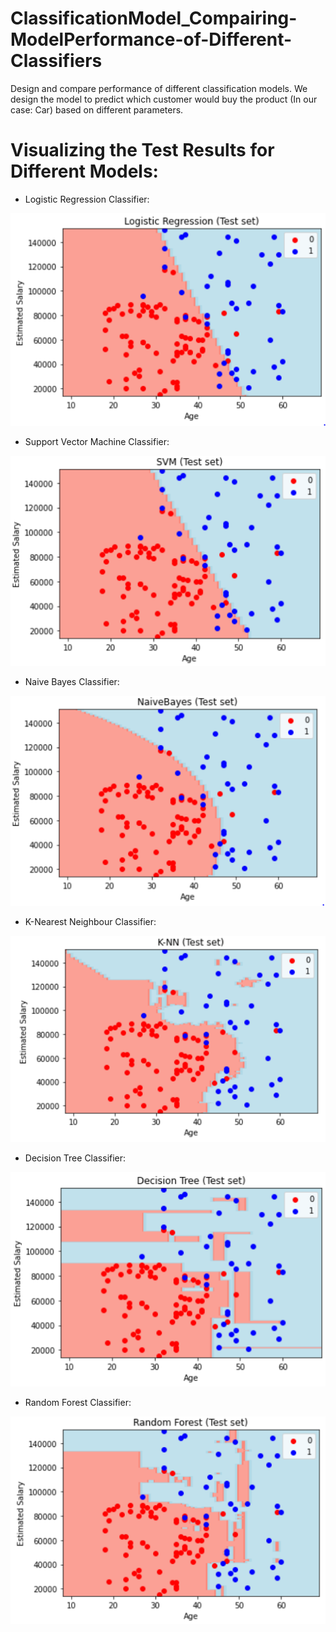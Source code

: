 # ClassificationModel_Compairing-ModelPerformance-of-Different-Classifiers
Design and compare performance of different classification models. We design the model to predict which customer would buy the product (In our case: Car) based on different parameters. 

# Visualizing the Test Results for Different Models:

* Logistic Regression Classifier:

![Logistic Regression](https://github.com/srikanthv0610/ClassificationModel_Compairing-ModelPerformance-of-Different-Classifiers/blob/main/Test_Plots/LR_Test_set_classification.png)

* Support Vector Machine Classifier:

![SVM](https://github.com/srikanthv0610/ClassificationModel_Compairing-ModelPerformance-of-Different-Classifiers/blob/main/Test_Plots/SVM_Test_set_classification.png)

* Naive Bayes Classifier:

![Naive Bayes](https://github.com/srikanthv0610/ClassificationModel_Compairing-ModelPerformance-of-Different-Classifiers/blob/main/Test_Plots/NaiveBayes_Test_set_classification.PNG)

* K-Nearest Neighbour Classifier:

![KNN](https://github.com/srikanthv0610/ClassificationModel_Compairing-ModelPerformance-of-Different-Classifiers/blob/main/Test_Plots/KNN_Test_set_classification.PNG)

* Decision Tree Classifier:

![Decision Tree](https://github.com/srikanthv0610/ClassificationModel_Compairing-ModelPerformance-of-Different-Classifiers/blob/main/Test_Plots/DT_Test_set_classification.png)

* Random Forest Classifier:

![Random Forest](https://github.com/srikanthv0610/ClassificationModel_Compairing-ModelPerformance-of-Different-Classifiers/blob/main/Test_Plots/Random%20Forest.PNG)
